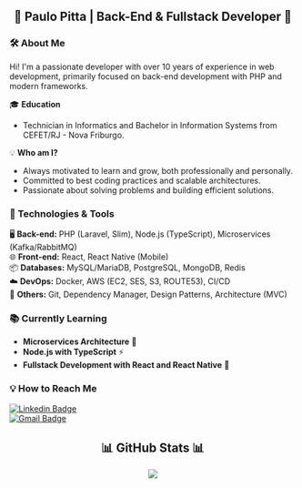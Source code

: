 <h2 align="center">🚀 Paulo Pitta | Back-End & Fullstack Developer 🚀</h2>

### 🛠 About Me  
Hi! I'm a passionate developer with over 10 years of experience in web development, primarily focused on back-end development with PHP and modern frameworks.  

🎓 **Education**  
- Technician in Informatics and Bachelor in Information Systems from CEFET/RJ - Nova Friburgo.  

💡 **Who am I?**  
- Always motivated to learn and grow, both professionally and personally.  
- Committed to best coding practices and scalable architectures.  
- Passionate about solving problems and building efficient solutions.  

### 🚀 Technologies & Tools  
🖥️ **Back-end:** PHP (Laravel, Slim), Node.js (TypeScript), Microservices (Kafka/RabbitMQ)<br/>
🌐 **Front-end:** React, React Native (Mobile)<br/>
📦 **Databases:** MySQL/MariaDB, PostgreSQL, MongoDB, Redis<br/>
☁️ **DevOps:** Docker, AWS (EC2, SES, S3, ROUTE53), CI/CD  <br/>
🔧 **Others:** Git, Dependency Manager, Design Patterns, Architecture (MVC)

### 📚 Currently Learning  
- **Microservices Architecture** 🔗  
- **Node.js with TypeScript** ⚡  
- **Fullstack Development with React and React Native** 🎨  

### 💡 How to Reach Me  
[![Linkedin Badge](https://img.shields.io/badge/-Paulo%20Pitta-0A66C2?style=flat-square&logo=Linkedin&logoColor=white&link=https://www.linkedin.com/in/paulopitta97/)](https://www.linkedin.com/in/paulopitta97/)  
[![Gmail Badge](https://img.shields.io/badge/-paulopitta97@gmail.com-CD3C30?style=flat-square&logo=Gmail&logoColor=white&link=mailto:paulopitta97@gmail.com)](mailto:paulopitta97@gmail.com)  

<h2 align="center">📊 GitHub Stats 📊</h2>
<p align="center">
  <img src="https://github-readme-stats.vercel.app/api/top-langs/?username=paulopitta97&layout=compact&theme=react">
</p>
